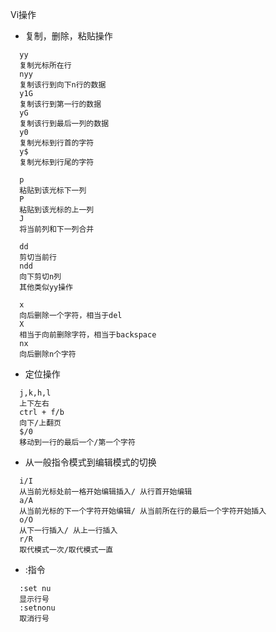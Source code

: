 Vi操作

- 复制，删除，粘贴操作

```
  yy
  复制光标所在行
  nyy
  复制该行到向下n行的数据
  y1G
  复制该行到第一行的数据
  yG
  复制该行到最后一列的数据
  y0
  复制光标到行首的字符
  y$
  复制光标到行尾的字符

  p
  粘贴到该光标下一列
  P
  粘贴到该光标的上一列
  J
  将当前列和下一列合并
  
  dd
  剪切当前行
  ndd
  向下剪切n列
  其他类似yy操作 
  
  x
  向后删除一个字符，相当于del
  X
  相当于向前删除字符，相当于backspace 
  nx
  向后删除n个字符
```

- 定位操作

```
  j,k,h,l
  上下左右 
  ctrl + f/b
  向下/上翻页
  $/0
  移动到一行的最后一个/第一个字符
```

- 从一般指令模式到编辑模式的切换

```
  i/I
  从当前光标处前一格开始编辑插入/ 从行首开始编辑
  a/A
  从当前光标的下一个字符开始编辑/ 从当前所在行的最后一个字符开始插入
  o/O
  从下一行插入/ 从上一行插入
  r/R
  取代模式一次/取代模式一直
```

- :指令

```
  :set nu
  显示行号
  :setnonu
  取消行号
```
